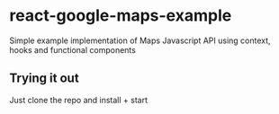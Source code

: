 # react-google-maps-example

Simple example implementation of Maps Javascript API using context, hooks and functional components

## Trying it out

Just clone the repo and install + start